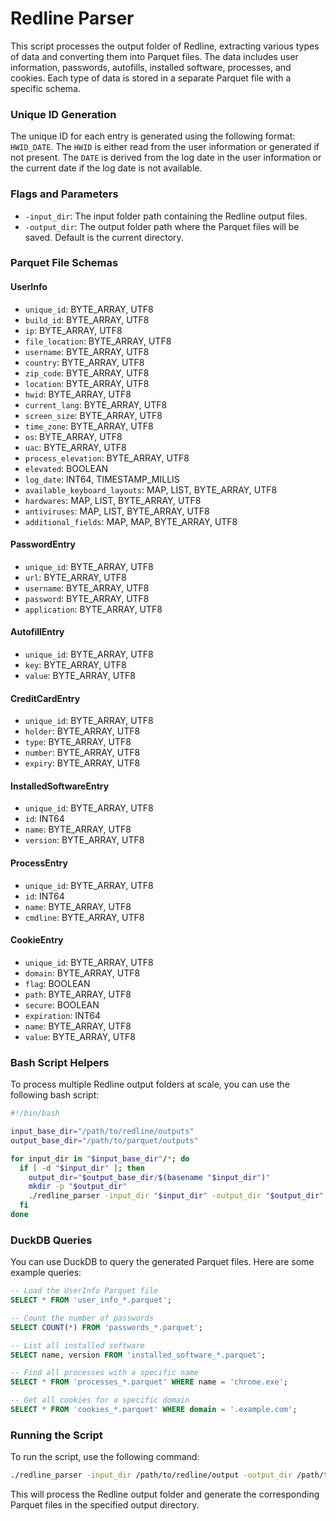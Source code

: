 # Redline Parser

This script processes the output folder of Redline, extracting various types of data and converting them into Parquet files. The data includes user information, passwords, autofills, installed software, processes, and cookies. Each type of data is stored in a separate Parquet file with a specific schema.

### Unique ID Generation

The unique ID for each entry is generated using the following format: `HWID_DATE`. The `HWID` is either read from the user information or generated if not present. The `DATE` is derived from the log date in the user information or the current date if the log date is not available.

### Flags and Parameters

- `-input_dir`: The input folder path containing the Redline output files.
- `-output_dir`: The output folder path where the Parquet files will be saved. Default is the current directory.

### Parquet File Schemas

#### UserInfo
- `unique_id`: BYTE_ARRAY, UTF8
- `build_id`: BYTE_ARRAY, UTF8
- `ip`: BYTE_ARRAY, UTF8
- `file_location`: BYTE_ARRAY, UTF8
- `username`: BYTE_ARRAY, UTF8
- `country`: BYTE_ARRAY, UTF8
- `zip_code`: BYTE_ARRAY, UTF8
- `location`: BYTE_ARRAY, UTF8
- `hwid`: BYTE_ARRAY, UTF8
- `current_lang`: BYTE_ARRAY, UTF8
- `screen_size`: BYTE_ARRAY, UTF8
- `time_zone`: BYTE_ARRAY, UTF8
- `os`: BYTE_ARRAY, UTF8
- `uac`: BYTE_ARRAY, UTF8
- `process_elevation`: BYTE_ARRAY, UTF8
- `elevated`: BOOLEAN
- `log_date`: INT64, TIMESTAMP_MILLIS
- `available_keyboard_layouts`: MAP, LIST, BYTE_ARRAY, UTF8
- `hardwares`: MAP, LIST, BYTE_ARRAY, UTF8
- `antiviruses`: MAP, LIST, BYTE_ARRAY, UTF8
- `additional_fields`: MAP, MAP, BYTE_ARRAY, UTF8

#### PasswordEntry
- `unique_id`: BYTE_ARRAY, UTF8
- `url`: BYTE_ARRAY, UTF8
- `username`: BYTE_ARRAY, UTF8
- `password`: BYTE_ARRAY, UTF8
- `application`: BYTE_ARRAY, UTF8

#### AutofillEntry
- `unique_id`: BYTE_ARRAY, UTF8
- `key`: BYTE_ARRAY, UTF8
- `value`: BYTE_ARRAY, UTF8

#### CreditCardEntry
- `unique_id`: BYTE_ARRAY, UTF8
- `holder`: BYTE_ARRAY, UTF8
- `type`: BYTE_ARRAY, UTF8
- `number`: BYTE_ARRAY, UTF8
- `expiry`: BYTE_ARRAY, UTF8

#### InstalledSoftwareEntry
- `unique_id`: BYTE_ARRAY, UTF8
- `id`: INT64
- `name`: BYTE_ARRAY, UTF8
- `version`: BYTE_ARRAY, UTF8

#### ProcessEntry
- `unique_id`: BYTE_ARRAY, UTF8
- `id`: INT64
- `name`: BYTE_ARRAY, UTF8
- `cmdline`: BYTE_ARRAY, UTF8

#### CookieEntry
- `unique_id`: BYTE_ARRAY, UTF8
- `domain`: BYTE_ARRAY, UTF8
- `flag`: BOOLEAN
- `path`: BYTE_ARRAY, UTF8
- `secure`: BOOLEAN
- `expiration`: INT64
- `name`: BYTE_ARRAY, UTF8
- `value`: BYTE_ARRAY, UTF8

### Bash Script Helpers

To process multiple Redline output folders at scale, you can use the following bash script:

```bash
#!/bin/bash

input_base_dir="/path/to/redline/outputs"
output_base_dir="/path/to/parquet/outputs"

for input_dir in "$input_base_dir"/*; do
  if [ -d "$input_dir" ]; then
    output_dir="$output_base_dir/$(basename "$input_dir")"
    mkdir -p "$output_dir"
    ./redline_parser -input_dir "$input_dir" -output_dir "$output_dir"
  fi
done
```

### DuckDB Queries

You can use DuckDB to query the generated Parquet files. Here are some example queries:

```sql
-- Load the UserInfo Parquet file
SELECT * FROM 'user_info_*.parquet';

-- Count the number of passwords
SELECT COUNT(*) FROM 'passwords_*.parquet';

-- List all installed software
SELECT name, version FROM 'installed_software_*.parquet';

-- Find all processes with a specific name
SELECT * FROM 'processes_*.parquet' WHERE name = 'chrome.exe';

-- Get all cookies for a specific domain
SELECT * FROM 'cookies_*.parquet' WHERE domain = '.example.com';
```

### Running the Script

To run the script, use the following command:

```bash
./redline_parser -input_dir /path/to/redline/output -output_dir /path/to/parquet/output
```

This will process the Redline output folder and generate the corresponding Parquet files in the specified output directory.